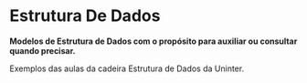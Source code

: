 # Estrutura De Dados
**Modelos de Estrutura de Dados com o propósito para auxiliar ou consultar quando precisar.**

Exemplos das aulas da cadeira Estrutura de Dados da Uninter.
